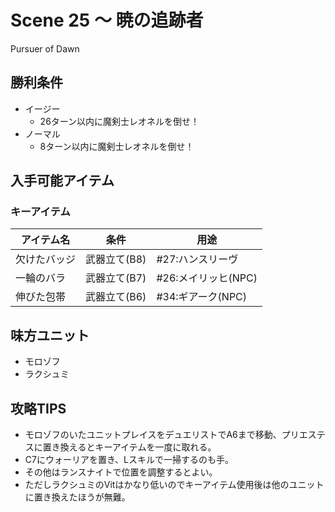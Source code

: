 # Scene 25 ～ 暁の追跡者  

Pursuer of Dawn

## 勝利条件 

- イージー
  - 26ターン以内に魔剣士レオネルを倒せ！
- ノーマル
  - 8ターン以内に魔剣士レオネルを倒せ！

## 入手可能アイテム 

### キーアイテム

|アイテム名|条件|用途|
|---|---|---|
|欠けたバッジ|武器立て(B8)|#27:ハンスリーヴ|
|一輪のバラ|武器立て(B7)|#26:メイリッヒ(NPC)|
|伸びた包帯|武器立て(B6)|#34:ギアーク(NPC)|

## 味方ユニット 

- モロゾフ
- ラクシュミ

## 攻略TIPS 

- モロゾフのいたユニットプレイスをデュエリストでA6まで移動、プリエステスに置き換えるとキーアイテムを一度に取れる。
- C7にウォーリアを置き、Lスキルで一掃するのも手。
- その他はランスナイトで位置を調整するとよい。
- ただしラクシュミのVitはかなり低いのでキーアイテム使用後は他のユニットに置き換えたほうが無難。


